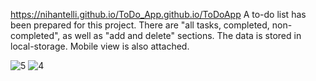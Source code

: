 https://nihantelli.github.io/ToDo_App.github.io/ToDoApp
A to-do list has been prepared for this project. There are "all tasks, completed, non-completed", as well as "add and delete" sections. The data is stored in local-storage. Mobile view is also attached.

![5](https://user-images.githubusercontent.com/111304583/208913943-af44b836-140c-492e-8462-cefedf2f23f6.PNG)
![4](https://user-images.githubusercontent.com/111304583/208913961-25e245ef-48d1-43c0-8e21-00516a09ef21.PNG)

